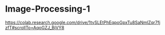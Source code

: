 # Image-Processing-1
https://colab.research.google.com/drive/1tvSLEtPhEqpoGpxTu8SaNmlZqr7fjzfT#scrollTo=AqoGZJ_BjVY8
